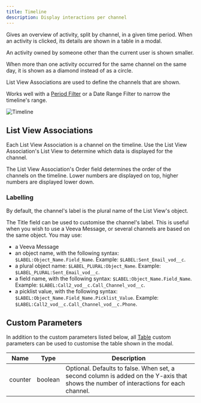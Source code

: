 ```yaml
---
title: Timeline
description: Display interactions per channel
---
```


Gives an overview of activity, split by channel, in a given time period. When an activity is clicked, its details are shown in a table in a modal.

An activity owned by someone other than the current user is shown smaller.

When more than one activity occurred for the same channel on the same day, it is shown as a diamond instead of as a circle.

List View Associations are used to define the channels that are shown.

Works well with a [Period Filter](/reports/period-filter) or a Date Range Filter to narrow the timeline's range.

![Timeline](/static/img/report-timeline.png "Timeline")

## List View Associations

Each List View Association is a channel on the timeline. Use the List View Association's List View to determine which data is displayed for the channel.

The List View Association's Order field determines the order of the channels on the timeline. Lower numbers are displayed on top, higher numbers are displayed lower down.

### Labelling

By default, the channel's label is the plural name of the List View's object.

The Title field can be used to customise the channel's label. This is useful when you wish to use a Veeva Message, or several channels are based on the same object. You may use:

- a Veeva Message
- an object name, with the following syntax: `$LABEL:Object_Name.Field_Name`. Example: `$LABEL:Sent_Email_vod__c`.
- a plural object name: `$LABEL_PLURAL:Object_Name`. Example: `$LABEL_PLURAL:Sent_Email_vod__c`.
- a field name, with the following syntax: `$LABEL:Object_Name.Field_Name`. Example: `$LABEL:Call2_vod__c.Call_Channel_vod__c`.
- a picklist value, with the following syntax: `$LABEL:Object_Name.Field_Name.Picklist_Value`. Example: `$LABEL:Call2_vod__c.Call_Channel_vod__c.Phone`.

## Custom Parameters

In addition to the custom parameters listed below, all [Table](/reports/table) custom parameters can be used to customise the table shown in the modal.

| Name                | Type  | Description |
|---------------------|-------|-------------|
| counter     | boolean | Optional. Defaults to false. When set, a second column is added on the Y-axis that shows the number of interactions for each channel. |
